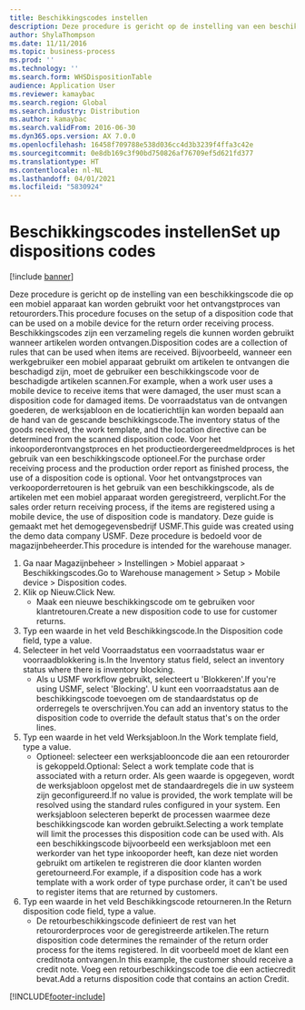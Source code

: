 ```yaml
---
title: Beschikkingscodes instellen
description: Deze procedure is gericht op de instelling van een beschikkingscode die op een mobiel apparaat kan worden gebruikt voor het ontvangstproces van retourorders.
author: ShylaThompson
ms.date: 11/11/2016
ms.topic: business-process
ms.prod: ''
ms.technology: ''
ms.search.form: WHSDispositionTable
audience: Application User
ms.reviewer: kamaybac
ms.search.region: Global
ms.search.industry: Distribution
ms.author: kamaybac
ms.search.validFrom: 2016-06-30
ms.dyn365.ops.version: AX 7.0.0
ms.openlocfilehash: 16458f709788e538d036cc4d3b3239f4ffa3c42e
ms.sourcegitcommit: 0e8db169c3f90bd750826af76709ef5d621fd377
ms.translationtype: HT
ms.contentlocale: nl-NL
ms.lasthandoff: 04/01/2021
ms.locfileid: "5830924"
---
```

# <a name="set-up-dispositions-codes"></a><span data-ttu-id="b8f61-103">Beschikkingscodes instellen</span><span class="sxs-lookup"><span data-stu-id="b8f61-103">Set up dispositions codes</span></span>

[!include [banner](../../includes/banner.md)]

<span data-ttu-id="b8f61-104">Deze procedure is gericht op de instelling van een beschikkingscode die op een mobiel apparaat kan worden gebruikt voor het ontvangstproces van retourorders.</span><span class="sxs-lookup"><span data-stu-id="b8f61-104">This procedure focuses on the setup of a disposition code that can be used on a mobile device for the return order receiving process.</span></span> <span data-ttu-id="b8f61-105">Beschikkingscodes zijn een verzameling regels die kunnen worden gebruikt wanneer artikelen worden ontvangen.</span><span class="sxs-lookup"><span data-stu-id="b8f61-105">Disposition codes are a collection of rules that can be used when items are received.</span></span> <span data-ttu-id="b8f61-106">Bijvoorbeeld, wanneer een werkgebruiker een mobiel apparaat gebruikt om artikelen te ontvangen die beschadigd zijn, moet de gebruiker een beschikkingscode voor de beschadigde artikelen scannen.</span><span class="sxs-lookup"><span data-stu-id="b8f61-106">For example, when a work user uses a mobile device to receive items that were damaged, the user must scan a disposition code for damaged items.</span></span> <span data-ttu-id="b8f61-107">De voorraadstatus van de ontvangen goederen, de werksjabloon en de locatierichtlijn kan worden bepaald aan de hand van de gescande beschikkingscode.</span><span class="sxs-lookup"><span data-stu-id="b8f61-107">The inventory status of the goods received, the work template, and the location directive can be determined from the scanned disposition code.</span></span> <span data-ttu-id="b8f61-108">Voor het inkooporderontvangstproces en het productieordergereedmeldproces is het gebruik van een beschikkingscode optioneel.</span><span class="sxs-lookup"><span data-stu-id="b8f61-108">For the purchase order receiving process and the production order report as finished process, the use of a disposition code is optional.</span></span> <span data-ttu-id="b8f61-109">Voor het ontvangstproces van verkooporderretouren is het gebruik van een beschikkingscode, als de artikelen met een mobiel apparaat worden geregistreerd, verplicht.</span><span class="sxs-lookup"><span data-stu-id="b8f61-109">For the sales order return receiving process, if the items are registered using a mobile device, the use of disposition code is mandatory.</span></span>  <span data-ttu-id="b8f61-110">Deze guide is gemaakt met het demogegevensbedrijf USMF.</span><span class="sxs-lookup"><span data-stu-id="b8f61-110">This guide was created using the demo data company USMF.</span></span> <span data-ttu-id="b8f61-111">Deze procedure is bedoeld voor de magazijnbeheerder.</span><span class="sxs-lookup"><span data-stu-id="b8f61-111">This procedure is intended for the warehouse manager.</span></span> 

1. <span data-ttu-id="b8f61-112">Ga naar Magazijnbeheer > Instellingen > Mobiel apparaat > Beschikkingscodes.</span><span class="sxs-lookup"><span data-stu-id="b8f61-112">Go to Warehouse management > Setup > Mobile device > Disposition codes.</span></span>
2. <span data-ttu-id="b8f61-113">Klik op Nieuw.</span><span class="sxs-lookup"><span data-stu-id="b8f61-113">Click New.</span></span>
    * <span data-ttu-id="b8f61-114">Maak een nieuwe beschikkingscode om te gebruiken voor klantretouren.</span><span class="sxs-lookup"><span data-stu-id="b8f61-114">Create a new disposition code to use for customer returns.</span></span>  
3. <span data-ttu-id="b8f61-115">Typ een waarde in het veld Beschikkingscode.</span><span class="sxs-lookup"><span data-stu-id="b8f61-115">In the Disposition code field, type a value.</span></span>
4. <span data-ttu-id="b8f61-116">Selecteer in het veld Voorraadstatus een voorraadstatus waar er voorraadblokkering is.</span><span class="sxs-lookup"><span data-stu-id="b8f61-116">In the Inventory status field, select an inventory status where there is inventory blocking.</span></span>
    * <span data-ttu-id="b8f61-117">Als u USMF workflow gebruikt, selecteert u 'Blokkeren'.</span><span class="sxs-lookup"><span data-stu-id="b8f61-117">If you're using USMF, select 'Blocking'.</span></span> <span data-ttu-id="b8f61-118">U kunt een voorraadstatus aan de beschikkingscode toevoegen om de standaardstatus op de orderregels te overschrijven.</span><span class="sxs-lookup"><span data-stu-id="b8f61-118">You can add an inventory status to the disposition code to override the default status that's on the order lines.</span></span>  
5. <span data-ttu-id="b8f61-119">Typ een waarde in het veld Werksjabloon.</span><span class="sxs-lookup"><span data-stu-id="b8f61-119">In the Work template field, type a value.</span></span>
    * <span data-ttu-id="b8f61-120">Optioneel: selecteer een werksjablooncode die aan een retourorder is gekoppeld.</span><span class="sxs-lookup"><span data-stu-id="b8f61-120">Optional: Select a work template code that is associated with a return order.</span></span> <span data-ttu-id="b8f61-121">Als geen waarde is opgegeven, wordt de werksjabloon opgelost met de standaardregels die in uw systeem zijn geconfigureerd.</span><span class="sxs-lookup"><span data-stu-id="b8f61-121">If no value is provided, the work template will be resolved using the standard rules configured in your system.</span></span> <span data-ttu-id="b8f61-122">Een werksjabloon selecteren beperkt de processen waarmee deze beschikkingscode kan worden gebruikt.</span><span class="sxs-lookup"><span data-stu-id="b8f61-122">Selecting a work template will limit the processes this disposition code can be used with.</span></span> <span data-ttu-id="b8f61-123">Als een beschikkingscode bijvoorbeeld een werksjabloon met een werkorder van het type inkooporder heeft, kan deze niet worden gebruikt om artikelen te registreren die door klanten worden geretourneerd.</span><span class="sxs-lookup"><span data-stu-id="b8f61-123">For example, if a disposition code has a work template with a work order of type purchase order, it can't be used to register items that are returned by customers.</span></span>  
6. <span data-ttu-id="b8f61-124">Typ een waarde in het veld Beschikkingscode retourneren.</span><span class="sxs-lookup"><span data-stu-id="b8f61-124">In the Return disposition code field, type a value.</span></span>
    * <span data-ttu-id="b8f61-125">De retourbeschikkingscode definieert de rest van het retourorderproces voor de geregistreerde artikelen.</span><span class="sxs-lookup"><span data-stu-id="b8f61-125">The return disposition code determines the remainder of the return order process for the items registered.</span></span> <span data-ttu-id="b8f61-126">In dit voorbeeld moet de klant een creditnota ontvangen.</span><span class="sxs-lookup"><span data-stu-id="b8f61-126">In this example, the customer should receive a credit note.</span></span> <span data-ttu-id="b8f61-127">Voeg een retourbeschikkingscode toe die een actiecredit bevat.</span><span class="sxs-lookup"><span data-stu-id="b8f61-127">Add a returns disposition code that contains an action Credit.</span></span>  



[!INCLUDE[footer-include](../../../includes/footer-banner.md)]